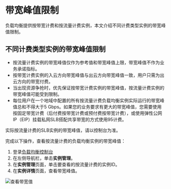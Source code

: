 # 带宽峰值限制

负载均衡提供按带宽计费和按流量计费实例，本文介绍不同计费类型实例的带宽峰值限制。

## 不同计费类型实例的带宽峰值限制

-   按流量计费实例的带宽峰值仅作为参考值和带宽峰值上限，带宽峰值不作为业务承诺指标。
-   按带宽计费实例的入云方向带宽峰值与出云方向带宽峰值一致，用户只需为出云方向的带宽付费。
-   当出现资源争抢时，优先保证按带宽计费实例的带宽峰值，按流量计费实例的带宽峰值可能受到限制。
-   每位用户在一个地域中配置的所有按流量计费负载均衡实例实际运行的带宽峰值总和不得大于5 Gbps。如果您的业务要求有更大的带宽峰值，您需要使用按固定带宽计费（后付费按带宽计费或预付费按带宽计费），或使用弹性公网IP（EIP）挂载私网SLB搭配共享带宽的方式使用95计费。

实际按流量计费的SLB实例的带宽峰值，请以控制台为准。

完成以下操作，查看按流量计费的负载均衡实例的带宽峰值：

1.  登录[负载均衡控制台](https://slb.console.aliyun.com/slb/cn-hangzhou/slbs/lb-bp1w8s17q8x4pruibsaxd)
2.  在左侧导航栏，单击**实例管理**。
3.  在**实例管理**页面，单击要查看的按流量计费的实例ID。
4.  在**实例详情**页面，查看带宽峰值。

![查看带宽值](https://static-aliyun-doc.oss-accelerate.aliyuncs.com/assets/img/zh-CN/5811061951/p79903.png)

